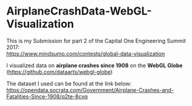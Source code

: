 # AirplaneCrashData-WebGL-Visualization
This is my Submission for part 2 of the Capital One Engineering Summit 2017:   
https://www.mindsumo.com/contests/global-data-visualization

I visualized data on **airplane crashes since 1908** on the **WebGL Globe** (https://github.com/dataarts/webgl-globe)

The dataset I used can be found at the link below:   
https://opendata.socrata.com/Government/Airplane-Crashes-and-Fatalities-Since-1908/q2te-8cvq


